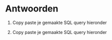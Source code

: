 # Antwoorden

1. Copy paste je gemaakte SQL query hieronder
   
2. Copy paste je gemaakte SQL query hieronder
   
